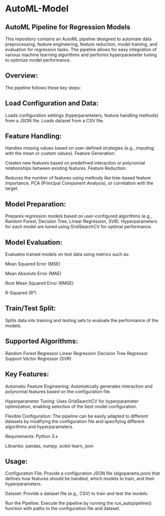 # AutoML-Model
## AutoML Pipeline for Regression Models

This repository contains an AutoML pipeline designed to automate data preprocessing, feature engineering, feature reduction, model training, and evaluation for regression tasks. The pipeline allows for easy integration of various machine learning algorithms and performs hyperparameter tuning to optimize model performance.

## Overview:

The pipeline follows these key steps:

## Load Configuration and Data:

Loads configuration settings (hyperparameters, feature handling methods) from a JSON file.
Loads dataset from a CSV file.

## Feature Handling:

Handles missing values based on user-defined strategies (e.g., imputing with the mean or custom values).
Feature Generation:

Creates new features based on predefined interaction or polynomial relationships between existing features.
Feature Reduction:

Reduces the number of features using methods like tree-based feature importance, PCA (Principal Component Analysis), or correlation with the target.

## Model Preparation:

Prepares regression models based on user-configured algorithms (e.g., Random Forest, Decision Tree, Linear Regression, SVR).
Hyperparameters for each model are tuned using GridSearchCV for optimal performance.

## Model Evaluation:

Evaluates trained models on test data using metrics such as:

Mean Squared Error (MSE)

Mean Absolute Error (MAE)

Root Mean Squared Error (RMSE)

R-Squared (R²)

## Train/Test Split:

Splits data into training and testing sets to evaluate the performance of the models.

## Supported Algorithms:

Random Forest Regressor
Linear Regression
Decision Tree Regressor
Support Vector Regressor (SVR)

## Key Features:

Automatic Feature Engineering: Automatically generates interaction and polynomial features based on the configuration file.

Hyperparameter Tuning: Uses GridSearchCV for hyperparameter optimization, enabling selection of the best model configuration.

Flexible Configuration: The pipeline can be easily adapted to different datasets by modifying the configuration file and specifying different algorithms and hyperparameters.

Requirements:
Python 3.x

Libraries: pandas, numpy, scikit-learn, json

## Usage:

Configuration File: Provide a configuration JSON file (algoparams.json) that defines how features should be handled, which models to train, and their hyperparameters.

Dataset: Provide a dataset file (e.g., CSV) to train and test the models.

Run the Pipeline: Execute the pipeline by running the run_autopipeline() function with paths to the configuration file and dataset.

